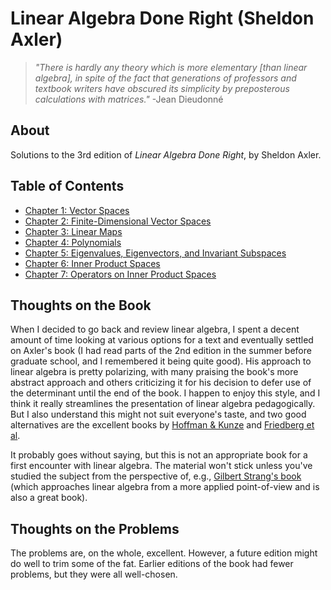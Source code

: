 # Linear Algebra Done Right (Sheldon Axler)

> *"There is hardly any theory which is more elementary [than linear algebra], in spite of the fact that generations of professors and textbook writers have obscured its simplicity by preposterous calculations with matrices."* -Jean Dieudonné

## About

Solutions to the 3rd edition of *Linear Algebra Done Right*, by Sheldon Axler.

## Table of Contents

* [Chapter 1: Vector Spaces](https://latexonline.cc/compile?git=https://github.com/jubnoske08/linear_algebra&target=chapter_1.tex&command=pdflatex&force=true)
* [Chapter 2: Finite-Dimensional Vector Spaces](https://latexonline.cc/compile?git=https://github.com/jubnoske08/linear_algebra&target=chapter_2.tex&command=pdflatex&force=true)
* [Chapter 3: Linear Maps](https://latexonline.cc/compile?git=https://github.com/jubnoske08/linear_algebra&target=chapter_3.tex&command=pdflatex&force=true)
* [Chapter 4: Polynomials](https://latexonline.cc/compile?git=https://github.com/jubnoske08/linear_algebra&target=chapter_4.tex&command=pdflatex&force=true)
* [Chapter 5: Eigenvalues, Eigenvectors, and Invariant Subspaces](https://latexonline.cc/compile?git=https://github.com/jubnoske08/linear_algebra&target=chapter_5.tex&command=pdflatex&force=true)
* [Chapter 6: Inner Product Spaces](https://latexonline.cc/compile?git=https://github.com/jubnoske08/linear_algebra&target=chapter_6.tex&command=pdflatex&force=true)
* [Chapter 7: Operators on Inner Product Spaces](https://latexonline.cc/compile?git=https://github.com/jubnoske08/linear_algebra&target=chapter_7.tex&command=pdflatex&force=true)

## Thoughts on the Book

When I decided to go back and review linear algebra, I spent a decent amount of time looking at various options for a text and eventually settled on Axler's book (I had read parts of the 2nd edition in the summer before graduate school, and I remembered it being quite good).  His approach to linear algebra is pretty polarizing, with many praising the book's more abstract approach and others criticizing it for his decision to defer use of the determinant until the end of the book. I happen to enjoy this style, and I think it really streamlines the presentation of linear algebra pedagogically.  But I also understand this might not suit everyone's taste, and two good alternatives are the excellent books by [Hoffman & Kunze](https://www.amazon.com/Linear-Algebra-2nd-Kenneth-Hoffman/dp/0135367972) and [Friedberg et al](https://www.amazon.com/Linear-Algebra-5th-Stephen-Friedberg/dp/0134860241). 

It probably goes without saying, but this is not an appropriate book for a first encounter with linear algebra.  The material won't stick unless you've studied the subject from the perspective of, e.g., [Gilbert Strang's book](http://math.mit.edu/~gs/linearalgebra/) (which approaches linear algebra from a more applied point-of-view and is also a great book).

## Thoughts on the Problems

The problems are, on the whole, excellent.  However, a future edition might do well to trim some of the fat.  Earlier editions of the book had fewer problems, but they were all well-chosen.      
